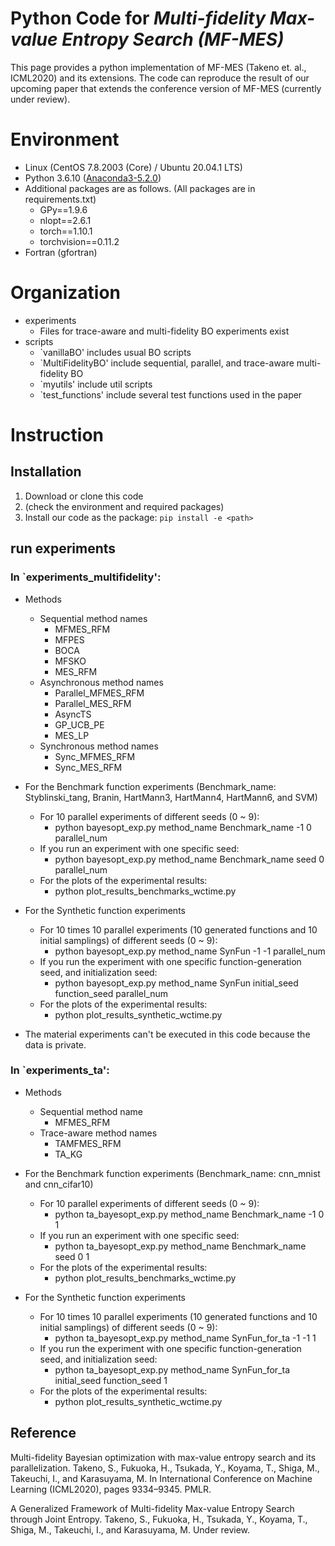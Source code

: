 # Python Code for ***Multi-fidelity Max-value Entropy Search (MF-MES)***
This page provides a python implementation of MF-MES (Takeno et. al., ICML2020) and its extensions. 
The code can reproduce the result of our upcoming paper that extends the conference version of MF-MES (currently under review).


# Environment
* Linux (CentOS 7.8.2003 (Core) /  Ubuntu 20.04.1 LTS)
* Python 3.6.10 ([Anaconda3-5.2.0](https://repo.anaconda.com/archive/Anaconda3-5.2.0-Linux-x86_64.sh))
* Additional packages are as follows. (All packages are in requirements.txt)
    * GPy==1.9.6
    * nlopt==2.6.1
    * torch==1.10.1
    * torchvision==0.11.2
* Fortran (gfortran)

# Organization
* experiments
    * Files for trace-aware and multi-fidelity BO experiments exist
* scripts
    * `vanillaBO' includes usual BO scripts
    * `MultiFidelityBO' include sequential, parallel, and trace-aware multi-fidelity BO
    * `myutils' include util scripts
    * `test_functions' include several test functions used in the paper

# Instruction

## Installation
1. Download or clone this code
2. (check the environment and required packages)
3. Install our code as the package: ``pip install -e <path>``

## run experiments

### In `experiments_multifidelity':
* Methods
    * Sequential method names
        * MFMES_RFM
        * MFPES
        * BOCA
        * MFSKO
        * MES_RFM
    * Asynchronous method names
        * Parallel_MFMES_RFM
        * Parallel_MES_RFM
        * AsyncTS
        * GP_UCB_PE
        * MES_LP
    * Synchronous method names
        * Sync_MFMES_RFM
        * Sync_MES_RFM

* For the Benchmark function experiments (Benchmark_name: Styblinski_tang, Branin, HartMann3, HartMann4, HartMann6, and SVM)
    * For 10 parallel experiments of different seeds (0 ~ 9):
        * python bayesopt_exp.py method_name Benchmark_name -1 0 parallel_num
    * If you run an experiment with one specific seed:
        * python bayesopt_exp.py method_name Benchmark_name seed 0 parallel_num
    * For the plots of the experimental results:
        * python plot_results_benchmarks_wctime.py

* For the Synthetic function experiments
    * For 10 times 10 parallel experiments (10 generated functions and 10 initial samplings) of different seeds (0 ~ 9):
        * python bayesopt_exp.py method_name SynFun -1 -1 parallel_num
    * If you run the experiment with one specific function-generation seed, and initialization seed:
        * python bayesopt_exp.py method_name SynFun initial_seed function_seed parallel_num
    * For the plots of the experimental results:
        * python plot_results_synthetic_wctime.py

* The material experiments can't be executed in this code because the data is private.

### In `experiments_ta':
* Methods
    * Sequential method name
        * MFMES_RFM
    * Trace-aware method names
        * TAMFMES_RFM
        * TA_KG

* For the Benchmark function experiments (Benchmark_name: cnn_mnist and cnn_cifar10)
    * For 10 parallel experiments of different seeds (0 ~ 9):
        * python ta_bayesopt_exp.py method_name Benchmark_name -1 0 1
    * If you run an experiment with one specific seed:
        * python ta_bayesopt_exp.py method_name Benchmark_name seed 0 1
    * For the plots of the experimental results:
        * python plot_results_benchmarks_wctime.py

* For the Synthetic function experiments
    * For 10 times 10 parallel experiments (10 generated functions and 10 initial samplings) of different seeds (0 ~ 9):
        * python ta_bayesopt_exp.py method_name SynFun_for_ta -1 -1 1
    * If you run the experiment with one specific function-generation seed, and initialization seed:
        * python ta_bayesopt_exp.py method_name SynFun_for_ta initial_seed function_seed 1
    * For the plots of the experimental results:
        * python plot_results_synthetic_wctime.py

## Reference 
Multi-fidelity Bayesian optimization with max-value entropy search and its parallelization.
Takeno, S., Fukuoka, H., Tsukada, Y., Koyama, T., Shiga, M., Takeuchi, I., and Karasuyama, M. 
In International Conference on Machine Learning (ICML2020), pages 9334–9345. PMLR. 

A Generalized Framework of Multi-fidelity Max-value Entropy Search through Joint Entropy.
Takeno, S., Fukuoka, H., Tsukada, Y., Koyama, T., Shiga, M., Takeuchi, I., and Karasuyama, M.
Under review.

